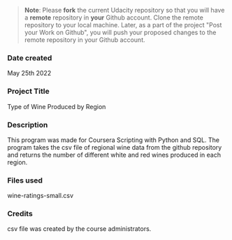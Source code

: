 >**Note**: Please **fork** the current Udacity repository so that you will have a **remote** repository in **your** Github account. Clone the remote repository to your local machine. Later, as a part of the project "Post your Work on Github", you will push your proposed changes to the remote repository in your Github account.

### Date created
May 25th 2022

### Project Title
Type of Wine Produced by Region

### Description
This program was made for Coursera Scripting with Python and SQL. The program takes the csv file of regional wine data from the github repository and returns the number of different white and red wines produced in each region.

### Files used
wine-ratings-small.csv

### Credits
csv file was created by the course administrators.
